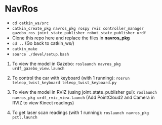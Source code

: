# NavRos

- `cd catkin_ws/src`
- `catkin_create_pkg navros_pkg rospy rviz controller_manager gazebo_ros joint_state_publisher robot_state_publisher urdf`
-  Clone this repo here and replace the files in **navros_pkg**
- `cd ..` (Go back to catkin_ws/)
- `catkin_make`
- `source ./devel/setup.bash`


1. To view the model in Gazebo: `roslaunch navros_pkg urdf_gazebo_view.launch `

2. To control the car with keyboard (with 1 running): `rosrun teleop_twist_keyboard teleop_twist_keyboard.py `

3. To view the model in RVIZ (using joint_state_publisher gui): `roslaunch navros_pkg urdf_rviz_view.launch`
 (Add PointCloud2 and Camera in RVIZ to view Kinect readings)

4. To get laser scan readings (with 1 running): `roslaunch navros_pkg pctl.launch`
